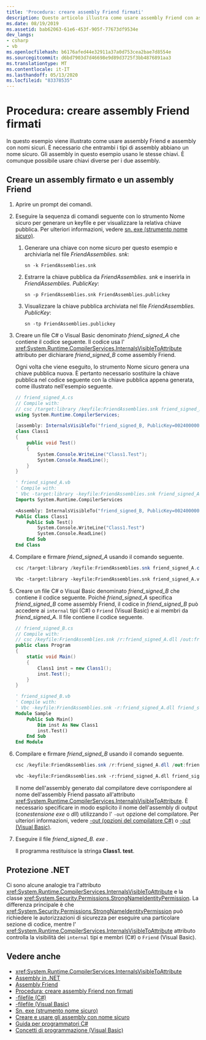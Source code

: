 ```yaml
---
title: 'Procedura: creare assembly Friend firmati'
description: Questo articolo illustra come usare assembly Friend con assembly con nomi sicuri. Sono incluse informazioni sulla sicurezza di .NET.
ms.date: 08/19/2019
ms.assetid: bab62063-61e6-453f-905f-77673df9534e
dev_langs:
- csharp
- vb
ms.openlocfilehash: b6176afed44e32911a37a0d753cea2bae7d8554e
ms.sourcegitcommit: d6bd7903d7d46698e9d89d3725f3bb4876891aa3
ms.translationtype: MT
ms.contentlocale: it-IT
ms.lasthandoff: 05/13/2020
ms.locfileid: "83378535"
---
```

# <a name="how-to-create-signed-friend-assemblies"></a>Procedura: creare assembly Friend firmati
In questo esempio viene illustrato come usare assembly Friend e assembly con nomi sicuri. È necessario che entrambi i tipi di assembly abbiano un nome sicuro. Gli assembly in questo esempio usano le stesse chiavi. È comunque possibile usare chiavi diverse per i due assembly.  
  
## <a name="create-a-signed-assembly-and-a-friend-assembly"></a>Creare un assembly firmato e un assembly Friend  
  
1. Aprire un prompt dei comandi.  
  
2. Eseguire la sequenza di comandi seguente con lo strumento Nome sicuro per generare un keyfile e per visualizzare la relativa chiave pubblica. Per ulteriori informazioni, vedere [sn. exe (strumento nome sicuro)](../../framework/tools/sn-exe-strong-name-tool.md).  
  
    1. Generare una chiave con nome sicuro per questo esempio e archiviarla nel file *FriendAssemblies. snk*:  
  
         `sn -k FriendAssemblies.snk`  
  
    2. Estrarre la chiave pubblica da *FriendAssemblies. snk* e inserirla in *FriendAssemblies. PublicKey*:  
  
         `sn -p FriendAssemblies.snk FriendAssemblies.publickey`  
  
    3. Visualizzare la chiave pubblica archiviata nel file *FriendAssemblies. PublicKey*:  
  
         `sn -tp FriendAssemblies.publickey`  
  
3. Creare un file C# o Visual Basic denominato *friend_signed_A* che contiene il codice seguente. Il codice usa l' <xref:System.Runtime.CompilerServices.InternalsVisibleToAttribute> attributo per dichiarare *friend_signed_B* come assembly Friend.  

   Ogni volta che viene eseguito, lo strumento Nome sicuro genera una chiave pubblica nuova. È pertanto necessario sostituire la chiave pubblica nel codice seguente con la chiave pubblica appena generata, come illustrato nell'esempio seguente.  

   ```csharp  
   // friend_signed_A.cs  
   // Compile with:
   // csc /target:library /keyfile:FriendAssemblies.snk friend_signed_A.cs  
   using System.Runtime.CompilerServices;  

   [assembly: InternalsVisibleTo("friend_signed_B, PublicKey=0024000004800000940000000602000000240000525341310004000001000100e3aedce99b7e10823920206f8e46cd5558b4ec7345bd1a5b201ffe71660625dcb8f9a08687d881c8f65a0dcf042f81475d2e88f3e3e273c8311ee40f952db306c02fbfc5d8bc6ee1e924e6ec8fe8c01932e0648a0d3e5695134af3bb7fab370d3012d083fa6b83179dd3d031053f72fc1f7da8459140b0af5afc4d2804deccb6")]  
   class Class1  
   {  
       public void Test()  
       {  
           System.Console.WriteLine("Class1.Test");  
           System.Console.ReadLine();  
       }  
   }  
   ```  

   ```vb  
   ' friend_signed_A.vb  
   ' Compile with:
   ' Vbc -target:library -keyfile:FriendAssemblies.snk friend_signed_A.vb  
   Imports System.Runtime.CompilerServices  

   <Assembly: InternalsVisibleTo("friend_signed_B, PublicKey=0024000004800000940000000602000000240000525341310004000001000100e3aedce99b7e10823920206f8e46cd5558b4ec7345bd1a5b201ffe71660625dcb8f9a08687d881c8f65a0dcf042f81475d2e88f3e3e273c8311ee40f952db306c02fbfc5d8bc6ee1e924e6ec8fe8c01932e0648a0d3e5695134af3bb7fab370d3012d083fa6b83179dd3d031053f72fc1f7da8459140b0af5afc4d2804deccb6")>
   Public Class Class1  
       Public Sub Test()  
           System.Console.WriteLine("Class1.Test")  
           System.Console.ReadLine()  
       End Sub  
   End Class  
   ```  

4. Compilare e firmare *friend_signed_A* usando il comando seguente.  

   ```csharp
   csc /target:library /keyfile:FriendAssemblies.snk friend_signed_A.cs  
   ```  

   ```vb
   Vbc -target:library -keyfile:FriendAssemblies.snk friend_signed_A.vb  
   ```  

5. Creare un file C# o Visual Basic denominato *friend_signed_B* che contiene il codice seguente. Poiché *friend_signed_A* specifica *friend_signed_B* come assembly Friend, il codice in *friend_signed_B* può accedere ai `internal` tipi (C#) o `Friend` (Visual Basic) e ai membri da *friend_signed_A*. Il file contiene il codice seguente.  

   ```csharp  
   // friend_signed_B.cs  
   // Compile with:
   // csc /keyfile:FriendAssemblies.snk /r:friend_signed_A.dll /out:friend_signed_B.exe friend_signed_B.cs  
   public class Program  
   {  
       static void Main()  
       {  
           Class1 inst = new Class1();  
           inst.Test();  
       }  
   }  
   ```  

   ```vb  
   ' friend_signed_B.vb  
   ' Compile with:
   ' Vbc -keyfile:FriendAssemblies.snk -r:friend_signed_A.dll friend_signed_B.vb  
   Module Sample  
       Public Sub Main()  
           Dim inst As New Class1  
           inst.Test()  
       End Sub  
   End Module  
   ```  

6. Compilare e firmare *friend_signed_B* usando il comando seguente.  

   ```csharp
   csc /keyfile:FriendAssemblies.snk /r:friend_signed_A.dll /out:friend_signed_B.exe friend_signed_B.cs  
   ```  

   ```vb
   vbc -keyfile:FriendAssemblies.snk -r:friend_signed_A.dll friend_signed_B.vb  
   ```  

   Il nome dell'assembly generato dal compilatore deve corrispondere al nome dell'assembly Friend passato all'attributo <xref:System.Runtime.CompilerServices.InternalsVisibleToAttribute>. È necessario specificare in modo esplicito il nome dell'assembly di output (con*estensione exe* o *dll*) utilizzando l' `-out` opzione del compilatore. Per ulteriori informazioni, vedere [-out (opzioni del compilatore C#)](../../csharp/language-reference/compiler-options/out-compiler-option.md) o [-out (Visual Basic)](../../visual-basic/reference/command-line-compiler/out.md).  

7. Eseguire il file *friend_signed_B. exe* .  

   Il programma restituisce la stringa **Class1. test**.  
  
## <a name="net-security"></a>Protezione .NET  
 Ci sono alcune analogie tra l'attributo <xref:System.Runtime.CompilerServices.InternalsVisibleToAttribute> e la classe <xref:System.Security.Permissions.StrongNameIdentityPermission>. La differenza principale è che <xref:System.Security.Permissions.StrongNameIdentityPermission> può richiedere le autorizzazioni di sicurezza per eseguire una particolare sezione di codice, mentre l' <xref:System.Runtime.CompilerServices.InternalsVisibleToAttribute> attributo controlla la visibilità dei `internal` tipi e membri (C#) o `Friend` (Visual Basic).  
  
## <a name="see-also"></a>Vedere anche

- <xref:System.Runtime.CompilerServices.InternalsVisibleToAttribute>
- [Assembly in .NET](index.md)
- [Assembly Friend](friend.md)
- [Procedura: creare assembly Friend non firmati](create-unsigned-friend.md)
- [-filefile (C#)](../../csharp/language-reference/compiler-options/keyfile-compiler-option.md)
- [-filefile (Visual Basic)](../../visual-basic/reference/command-line-compiler/keyfile.md)
- [Sn. exe (strumento nome sicuro)](../../framework/tools/sn-exe-strong-name-tool.md)
- [Creare e usare gli assembly con nome sicuro](create-use-strong-named.md)
- [Guida per programmatori C#](../../csharp/programming-guide/index.md)
- [Concetti di programmazione (Visual Basic)](../../visual-basic/programming-guide/concepts/index.md)

